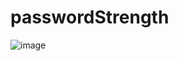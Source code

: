 # passwordStrength
![image](https://upload-images.jianshu.io/upload_images/2466108-1dbb05c5344c8c67.gif?imageMogr2/auto-orient/strip)
